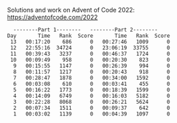 Solutions and work on Advent of Code 2022:
https://adventofcode.com/2022

	  --------Part 1--------   --------Part 2--------
    Day       Time   Rank  Score       Time   Rank  Score
     13   00:17:20    686      0   00:27:46   1009      0
     12   22:55:16  34724      0   23:06:19  33755      0
     11   00:39:43   3237      0   00:46:37   1724      0
     10   00:09:49    958      0   00:20:30    823      0
      9   00:15:55   1147      0   00:26:39    994      0
      8   00:11:57   1217      0   00:20:43    918      0
      7   00:28:47   1878      0   00:34:00   1592      0
      6   00:03:08    610      0   00:03:41    455      0
      5   00:16:22   1773      0   00:18:39   1599      0
      4   00:14:09   6749      0   00:16:03   5182      0
      3   00:22:28   8068      0   00:26:21   5624      0
      2   00:07:34   1511      0   00:09:37    642      0
      1   00:03:02   1139      0   00:04:39   1097      0